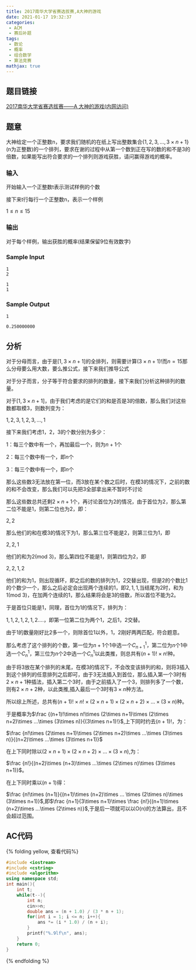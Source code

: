 ```yaml
---
title: 2017南华大学省赛选拔赛,A大神的游戏
date: 2021-01-17 19:32:37
categories:
 - ACM
 - 赛后补题
tags:
 - 数论
 - 概率
 - 组合数学
 - 算法竞赛
mathjax: true
---
```


## 题目链接

[2017南华大学省赛选拔赛——A 大神的游戏(内网访问)](http://192.168.119.161/problem.php?id=1102)

## 题意

大神给定一个正整数n，要求我们随机的在纸上写出整数集合$\{1,2,3,…,3\times
                      n+1\}$(n为正整数)的一个排列，要求在谢的过程中从第一个数到正在写的数的和不是3的倍数，如果能写出符合要求的一个排列则游戏获胜，请问赢得游戏的概率。

### 输入

开始输入一个正整数t表示测试样例的个数

接下来t行每行一个正整数n，表示一个样例

$1\leq n\leq 15$

### 输出

对于每个样例，输出获胜的概率(结果保留9位有效数字)

### Sample Input
```
1
2

1
1
```
### Sample Output
```
1

0.250000000
```
## 分析

对于分母而言，由于是$[ 1,3\times n+1 ]$的全排列，则需要计算$(3\times n+1)!$而$n=15$那么分母要么用大数，要么推公式，接下来我们推导公式

对于分子而言，分子等于符合要求的排列的数量，接下来我们分析这种排列的数量。

对于$[ 1,3\times n+1 ]$，由于我们考虑的是它们的和是否是3的倍数，那么我们对这些数都取模3，则数列变为：

$1,2,3,1,2,3,…,1$

接下来我们考虑1，2，3的个数分别为多少：

1：每三个数中有一个，再加最后一个，则为$n+1$个

2：每三个数中有一个，即$n$个

3：每三个数中有一个，即$n$个

那么这些数3无法放在第一位，而3放在某个数之后时，在模3的情况下，之前的数的和不会改变，那么我们可以先把3全部拿出来不暂时不讨论

那么这些数总共还剩$2\times n+1$个，再讨论首位为2的情况，由于首位为2，那么第二位不能是1，则第二位也为2，即：

$2,2$

那么他们的和在模3的情况下为1，那么第三位不能是2，则第三位为1，即

$2,2,1$

他们的和为2(mod 3)，那么第四位不能是1，则第四位为2，即

$2,2,1,2$

他们的和为1，则出现循环，即之后的数的排列为1，2交替出现，但是2的个数比1的个数少一个，那么之后必定会出现两个连续的1，即$2,1,1$,当结尾为2时，和为1(mod 3)，在加两个连续的1，那么结果将会是3的倍数，所以首位不能为2。

于是首位只能是1，同理，首位为1的情况下，排列为：

$1,1,2,1,2,1,2….$，即第一位第二位为两个1，之后1，2交替。

由于1的数量刚好比2多一个，则除首位1以外，1，2刚好两两匹配，符合题意。

那么考虑了这个排列的个数，第一位为$n+1$个1中选一个$C_{n+1}^1$，第二位为$n$个1中选一个$C_n^1$，第三位为$n$个2中选一个$C_n^1$以此类推，则总共有$(n+1)!\times n!$种。

由于将3放在某个排列的末尾，在模3的情况下，不会改变该排列的和，则将3插入到这个排列的任意排列之后即可，由于3无法插入到首位，那么插入第一个3时有$2\times
                      n+1$种插法，插入第二个3时，由于之前插入了一个3，则排列多了一个数，则有$2\times n+2$种，以此类推,插入最后一个3时有$3\times n$种方法。

所以综上所述，总共有$(n+1)!\times n!\times (2\times n+1)\times (2\times n+2)\times …\times (3\times n)$种。

于是概率为$\frac {(n+1)!\times n!\times (2\times n+1)\times (2\times n+2)\times …\times (3\times
                      n)}{(3\times n+1)!}$,上下同时约去$(n+1)!$，为：

$\frac {n!\times (2\times n+1)\times (2\times n+2)\times …\times (3\times n)}{(n+2)\times …\times
                      (3\times n+1)}$

在上下同时除以$(2\times n+1)\times (2\times n+2)\times …\times (3\times n)$,为：

$\frac {n!}{(n+2)\times (n+3)\times …\times (2\times n)\times (3\times n+1)}$。

在上下同时乘以$(n+1)$得：

$\frac {n!\times (n+1)}{(n+1)\times (n+2)\times … \times (2\times n)\times (3\times
                      n+1)}$,即$\frac {n+1}{3\times n+1}\times \frac {n!}{(n+1)\times (n+2)\times …\times (2\times
                      n)}$,于是后一项就可以以O(n)的方法算出，且不会超过范围。

## AC代码

{% folding yellow, 查看代码%}

```C++
#include <iostream>
#include <cstring>
#include <algorithm>
using namespace std;
int main(){
    int t;
    while(t--){
        int n;
        cin>>n;
        double ans = (n + 1.0) / (3 * n + 1);
        for(int i = 1; i <= n; i++){
            ans *= (i * 1.0) / (n + i);
        }
        printf("%.9lf\n", ans);
    }
    return 0;
}
```

{% endfolding %}